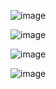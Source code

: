 ![image](https://github.com/user-attachments/assets/f512e728-ec4d-4e47-8a37-492855cf5eab)

![image](https://github.com/user-attachments/assets/8f9f53cf-7897-47ab-8243-bc17cb0c9b75)

![image](https://github.com/user-attachments/assets/05d0cb87-ff8e-4f2d-a91b-f3a1bfadf2dd)

![image](https://github.com/user-attachments/assets/d5e26ef2-7313-463b-80d8-20ff7079e626)

